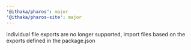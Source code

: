 ```yaml
---
'@ithaka/pharos': major
'@ithaka/pharos-site': major
---
```


individual file exports are no longer supported, import files based on the exports defined in the package.json
